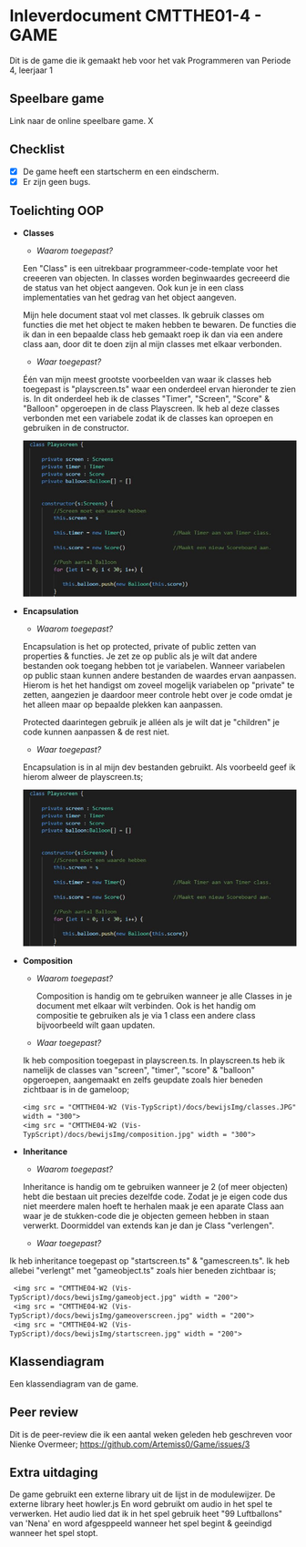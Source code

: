 # Inleverdocument CMTTHE01-4 - GAME

Dit is de game die ik gemaakt heb voor het vak Programmeren van Periode 4, leerjaar 1

## Speelbare game

Link naar de online speelbare game. X

## Checklist

- [x] De game heeft een startscherm en een eindscherm.
- [x] Er zijn geen bugs.

## Toelichting OOP 


 - **Classes**
   - *Waarom toegepast?*
   
    Een "Class" is een uitrekbaar programmeer-code-template voor het creeeren van objecten. In classes worden beginwaardes gecreeerd die de status van het object aangeven. Ook kun je in een class implementaties van het gedrag van het object aangeven. 
   
      Mijn hele document staat vol met classes. Ik gebruik classes om functies die met het object te maken hebben te bewaren. De functies die ik dan in een bepaalde class heb gemaakt roep ik dan via een andere class aan, door dit te doen zijn al mijn classes met elkaar verbonden. 
      
   - *Waar toegepast?*
   
    Één van mijn meest grootste voorbeelden van waar ik classes heb toegepast is "playscreen.ts" waar een onderdeel ervan hieronder te zien is. In dit onderdeel heb ik de classes "Timer", "Screen", "Score" & "Balloon" opgeroepen in de class Playscreen. Ik heb al deze classes verbonden met een variabele zodat ik de classes kan oproepen en gebruiken in de constructor. 

    <img src = "CMTTHE04-W2 (Vis-TypScript)/docs/bewijsImg/classes.JPG">


 - **Encapsulation**
   - *Waarom toegepast?*
   
   Encapsulation is het op protected, private of public zetten van properties & functies. Je zet ze op public als je wilt dat andere bestanden ook toegang hebben tot je variabelen. Wanneer variabelen op public staan kunnen andere bestanden de waardes ervan aanpassen. Hierom is het het handigst om zoveel mogelijk variabelen op "private" te zetten, aangezien je daardoor meer controle hebt over je code omdat je het alleen maar op bepaalde plekken kan aanpassen. 
   
   Protected daarintegen gebruik je alléen als je wilt dat je "children" je code kunnen aanpassen & de rest niet.
   
   
   - *Waar toegepast?*
   
   Encapsulation is in al mijn dev bestanden gebruikt. Als voorbeeld geef ik hierom alweer de playscreen.ts;
   
     <img src = "CMTTHE04-W2 (Vis-TypScript)/docs/bewijsImg/classes.JPG">
   
 - **Composition**
   - *Waarom toegepast?*
   
     Composition is handig om te gebruiken wanneer je alle Classes in je document met elkaar wilt verbinden. Ook is het handig om compositie te gebruiken als je via 1 class een andere class bijvoorbeeld wilt gaan updaten.
   
   
   - *Waar toegepast?*
   
   Ik heb composition toegepast in playscreen.ts. In playscreen.ts heb ik namelijk de classes van "screen", "timer", "score" & "balloon" opgeroepen, aangemaakt en zelfs geupdate zoals hier beneden zichtbaar is in de gameloop;
   
       <img src = "CMTTHE04-W2 (Vis-TypScript)/docs/bewijsImg/classes.JPG" width = "300">
       <img src = "CMTTHE04-W2 (Vis-TypScript)/docs/bewijsImg/composition.jpg" width = "300">

   
 - **Inheritance**
   - *Waarom toegepast?*
   
   Inheritance is handig om te gebruiken wanneer je 2 (of meer objecten) hebt die bestaan uit precies dezelfde code. Zodat je je eigen code dus niet meerdere malen hoeft te herhalen maak je een aparate Class aan waar je de stukken-code die je objecten gemeen hebben in staan verwerkt. Doormiddel van extends kan je dan je Class "verlengen". 
   
   - *Waar toegepast?*
   
Ik heb inheritance toegepast op "startscreen.ts" & "gamescreen.ts". Ik heb allebei "verlengt" met "gameobject.ts" zoals hier beneden zichtbaar is;

     <img src = "CMTTHE04-W2 (Vis-TypScript)/docs/bewijsImg/gameobject.jpg" width = "200">
     <img src = "CMTTHE04-W2 (Vis-TypScript)/docs/bewijsImg/gameoverscreen.jpg" width = "200">
     <img src = "CMTTHE04-W2 (Vis-TypScript)/docs/bewijsImg/startscreen.jpg" width = "200">

## Klassendiagram

Een klassendiagram van de game.

## Peer review
Dit is de peer-review die ik een aantal weken geleden heb geschreven voor Nienke Overmeer;
https://github.com/Artemiss0/Game/issues/3

## Extra uitdaging

De game gebruikt een externe library uit de lijst in de modulewijzer. De externe library heet howler.js En word gebruikt om audio in het spel te verwerken. Het audio lied dat ik in het spel gebruik heet "99 Luftballons" van 'Nena' en word afgesppeeld wanneer het spel begint & geeindigd wanneer het spel stopt. 

